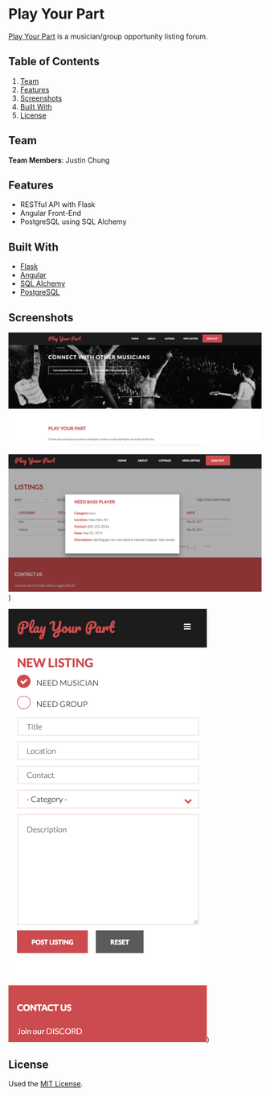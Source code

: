 # Play Your Part

[Play Your Part](https://pyp.today/) is a musician/group opportunity listing forum.

## Table of Contents

1. [Team](#team)
1. [Features](#features)
1. [Screenshots](#screenshots)
1. [Built With](#built-with)
1. [License](#license)

## Team

**Team Members**: Justin Chung

## Features

- RESTful API with Flask
- Angular Front-End
- PostgreSQL using SQL Alchemy

## Built With

- [Flask](http://flask.pocoo.org/)
- [Angular](https://angular.io/)
- [SQL Alchemy](https://www.sqlalchemy.org/)
- [PostgreSQL](https://www.postgresql.org/)

## Screenshots

![Home](screenshots/home.png)

![Listings](screenshots/listings.png))

![Create](screenshots/form.png))

## License

Used the [MIT License](LICENSE.md).
